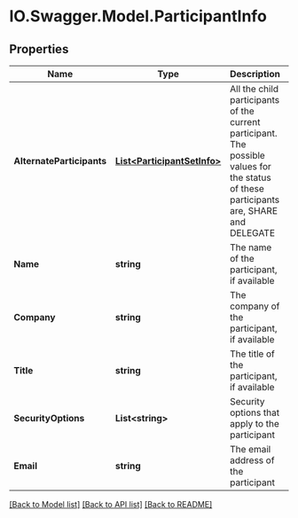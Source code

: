 # IO.Swagger.Model.ParticipantInfo
## Properties

Name | Type | Description | Notes
------------ | ------------- | ------------- | -------------
**AlternateParticipants** | [**List&lt;ParticipantSetInfo&gt;**](ParticipantSetInfo.md) | All the child participants of the current participant. The possible values for the status of these participants are, SHARE and DELEGATE | [optional] 
**Name** | **string** | The name of the participant, if available | [optional] 
**Company** | **string** | The company of the participant, if available | [optional] 
**Title** | **string** | The title of the participant, if available | [optional] 
**SecurityOptions** | **List&lt;string&gt;** | Security options that apply to the participant | [optional] 
**Email** | **string** | The email address of the participant | [optional] 

[[Back to Model list]](../README.md#documentation-for-models) [[Back to API list]](../README.md#documentation-for-api-endpoints) [[Back to README]](../README.md)

